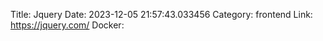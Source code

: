 Title: Jquery
Date: 2023-12-05 21:57:43.033456
Category: frontend
Link: https://jquery.com/
Docker: 
